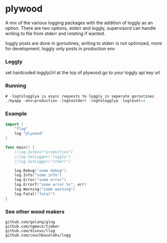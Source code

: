# plywood

A mix of the various logging packages with the addition of loggly
as an option. There are two options, stderr and loggly, supervisord can 
handle writing to file from stderr and rotating if wanted.

loggly posts are done in goroutines, writing to stderr is not optimized, more for development.
loggly only posts in production env

### Loggly
set hardcoded logglyUrl at the top of plywood.go to your loggly api key url

### Running
```go
# -logtologglya is async requests to loggly in seperate goroutines
./myapp -env=production -logtostderr -logtologglya -loglevel=1
```

### Example
```go
import (
	"flag"
	log "plywood"
)

func main() {
	//log.SetEnv("production")
	//log.SetLogger("loggly")
	//log.SetLogger("stderr")

	log.Debug("some debug")
	log.Info("some info")
	log.Error("some error")
	log.Errorf("some error %s", err)
	log.Warning("some warning")
	log.Fatal("fatal")
}
```

### See other wood makers

```
github.com/golang/glog
github.com/ngmoco/timber
github.com/divoxx/llog
github.com/couchbaselabs/logg
```
